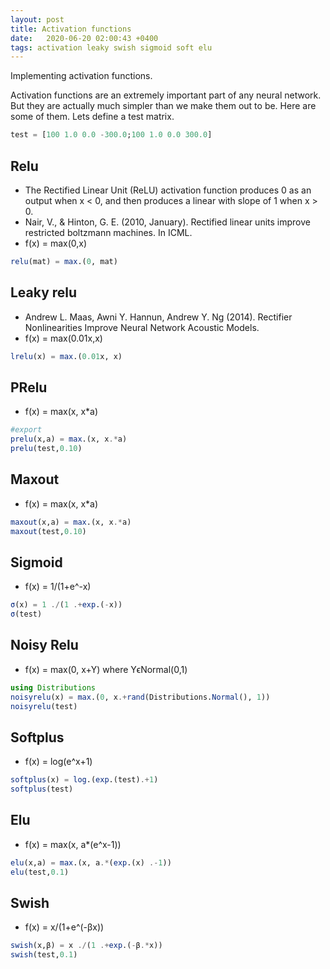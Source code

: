 ```yaml
---
layout: post
title: Activation functions
date:   2020-06-20 02:00:43 +0400
tags: activation leaky swish sigmoid soft elu
---
```


Implementing activation functions.

Activation functions are an extremely important part of any neural network. But they are actually much simpler than we make them out to be. Here are some of them.
Lets define a test matrix.

```julia 
test = [100 1.0 0.0 -300.0;100 1.0 0.0 300.0]
```


## Relu
- The Rectified Linear Unit (ReLU) activation function produces 0 as an output when x < 0, and then produces a linear with slope of 1 when x > 0.
- Nair, V., & Hinton, G. E. (2010, January). Rectified linear units improve restricted boltzmann machines. In ICML.
- f(x) = max(0,x)

```julia
relu(mat) = max.(0, mat)
``` 

## Leaky relu
- Andrew L. Maas, Awni Y. Hannun, Andrew Y. Ng (2014). Rectifier Nonlinearities Improve Neural Network Acoustic Models.
- f(x) = max(0.01x,x)

```julia
lrelu(x) = max.(0.01x, x)
```

## PRelu
- f(x) = max(x, x*a)

```julia
#export
prelu(x,a) = max.(x, x.*a)
prelu(test,0.10)
```

## Maxout
- f(x) = max(x, x*a)

```julia
maxout(x,a) = max.(x, x.*a)
maxout(test,0.10)
```

## Sigmoid
- f(x) = 1/(1+e^-x)

```julia
σ(x) = 1 ./(1 .+exp.(-x))
σ(test)
```

## Noisy Relu
- f(x) = max(0, x+Y) where YϵNormal(0,1)

```julia
using Distributions
noisyrelu(x) = max.(0, x.+rand(Distributions.Normal(), 1))
noisyrelu(test)
```

## Softplus
- f(x) = log(e^x+1)

```julia
softplus(x) = log.(exp.(test).+1)
softplus(test)
```

## Elu
- f(x) = max(x, a*(e^x-1))

```julia
elu(x,a) = max.(x, a.*(exp.(x) .-1))
elu(test,0.1)
```


## Swish
- f(x) = x/(1+e^(-βx))

```julia
swish(x,β) = x ./(1 .+exp.(-β.*x))
swish(test,0.1)
```

